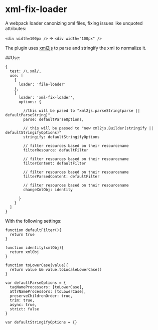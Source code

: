 # xml-fix-loader

A webpack loader canonizing xml files, fixing issues like unquoted attributes:

`<div width=100px />` => `<div width="100px" />`

The plugin uses [xml2js](https://www.npmjs.com/package/xml2js) to parse and stringify the xml to normalize it.


##Use:

```
{
  test: /\.xml/,
  use: [
    {
      loader: 'file-loader'
    },
    {
      loader: 'xml-fix-loader',
      options: {
      
        //this will be pased to "xml2js.parseString(parse || defaultParseString)"
        parse: defaultParseOptions,
        
        // this will be passed to "new xml2js.Builder(stringify || defaultStringifyOptions)"
        stringify: defaultStringifyOptions
        
        // filter resources based on their resourcename
        filterResource: defaultFilter
        
        // filter resources based on their resourcename
        filterContent: defaultFilter
        
        // filter resources based on their resourcename
        filterParsedContent: defaultFilter
        
        // filter resources based on their resourcename
        changeXmlObj: identity
        
      }
    }
  ]
}
```

With the following settings:

```
function defaultFilter(){
  return true
}

function identity(xmlObj){
  return xmlObj
}

function toLowerCase(value){
  return value && value.toLocaleLowerCase()
}

var defaultParseOptions = {
  tagNameProcessors: [toLowerCase],
  attrNameProcessors: [toLowerCase],
  preserveChildrenOrder: true,
  trim: true,
  async: true,
  strict: false
}

var defaultStringifyOptions = {}
```